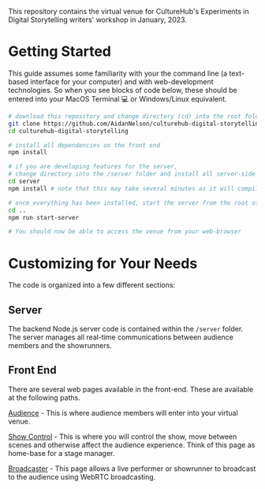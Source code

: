 This repository contains the virtual venue for CultureHub's Experiments in Digital Storytelling writers' workshop in January, 2023.

# Getting Started

This guide assumes some familiarity with your the command line (a text-based interface for your computer) and with web-development technologies. So when you see blocks of code below, these should be entered into your MacOS Terminal 💻 or Windows/Linux equivalent.

```sh
# download this repository and change directory (cd) into the root folder
git clone https://github.com/AidanNelson/culturehub-digital-storytelling.git
cd culturehub-digital-storytelling

# install all dependencies on the front end
npm install

# if you are developing features for the server,
# change directory into the /server folder and install all server-side dependencies
cd server
npm install # note that this may take several minutes as it will compile the Mediasoup WebRTC SFU package

# once everything has been installed, start the server from the root of the repository
cd ..
npm run start-server

# You should now be able to access the venue from your web-browser

```

# Customizing for Your Needs

The code is organized into a few different sections:

## Server

The backend Node.js server code is contained within the `/server` folder. The server manages all real-time communications between audience members and the showrunners.

## Front End

There are several web pages available in the front-end. These are available at the following paths.

[Audience](./src/) - This is where audience members will enter into your virtual venue.

[Show Control](./src/show-control/) - This is where you will control the show, move between scenes and otherwise affect the audience experience. Think of this page as home-base for a stage manager.

[Broadcaster](./src/broadcaster/) - This page allows a live performer or showrunner to broadcast to the audience using WebRTC broadcasting.
